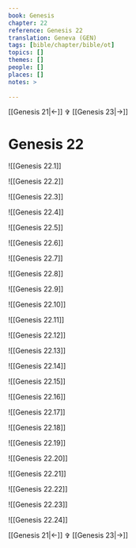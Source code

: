 ```yaml
---
book: Genesis
chapter: 22
reference: Genesis 22
translation: Geneva (GEN)
tags: [bible/chapter/bible/ot]
topics: []
themes: []
people: []
places: []
notes: >
  
---
```


[[Genesis 21|<-]] ✞ [[Genesis 23|->]]

# Genesis 22

![[Genesis 22.1]]

![[Genesis 22.2]]

![[Genesis 22.3]]

![[Genesis 22.4]]

![[Genesis 22.5]]

![[Genesis 22.6]]

![[Genesis 22.7]]

![[Genesis 22.8]]

![[Genesis 22.9]]

![[Genesis 22.10]]

![[Genesis 22.11]]

![[Genesis 22.12]]

![[Genesis 22.13]]

![[Genesis 22.14]]

![[Genesis 22.15]]

![[Genesis 22.16]]

![[Genesis 22.17]]

![[Genesis 22.18]]

![[Genesis 22.19]]

![[Genesis 22.20]]

![[Genesis 22.21]]

![[Genesis 22.22]]

![[Genesis 22.23]]

![[Genesis 22.24]]

[[Genesis 21|<-]] ✞ [[Genesis 23|->]]
